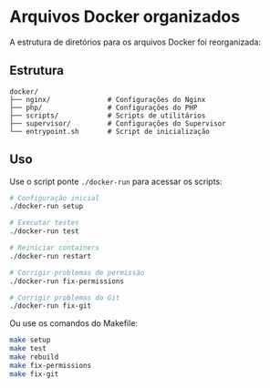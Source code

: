 # Arquivos Docker organizados

A estrutura de diretórios para os arquivos Docker foi reorganizada:

## Estrutura

```
docker/
├── nginx/              # Configurações do Nginx
├── php/                # Configurações do PHP
├── scripts/            # Scripts de utilitários 
├── supervisor/         # Configurações do Supervisor
└── entrypoint.sh       # Script de inicialização
```

## Uso

Use o script ponte `./docker-run` para acessar os scripts:

```bash
# Configuração inicial
./docker-run setup

# Executar testes
./docker-run test

# Reiniciar containers
./docker-run restart 

# Corrigir problemas de permissão
./docker-run fix-permissions

# Corrigir problemas do Git
./docker-run fix-git
```

Ou use os comandos do Makefile:

```bash
make setup
make test
make rebuild
make fix-permissions
make fix-git
```

